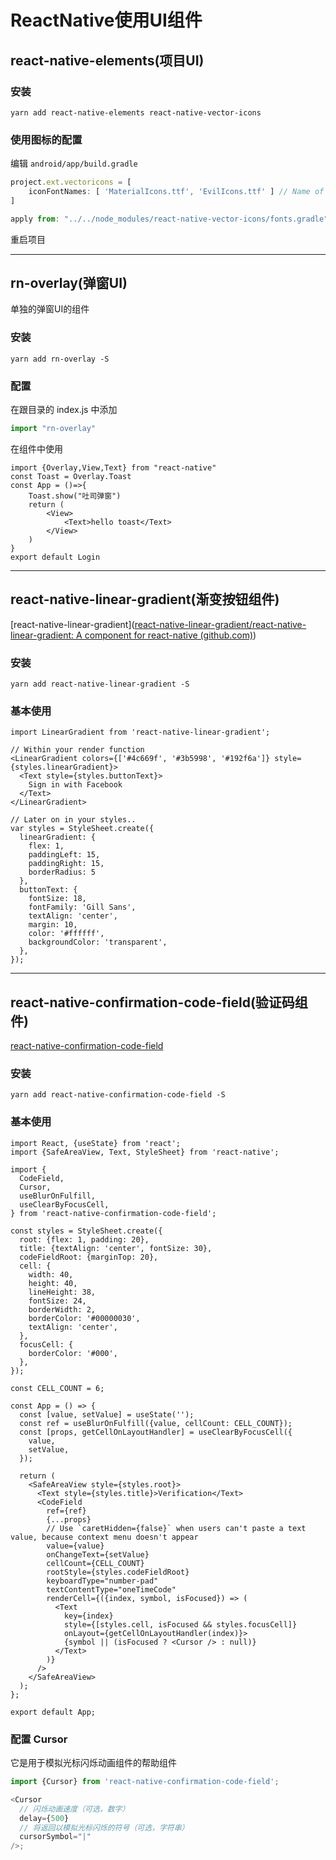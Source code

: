 # ReactNative使用UI组件

## react-native-elements(项目UI)

### 安装

```shell
yarn add react-native-elements react-native-vector-icons
```

### 使用图标的配置

编辑  `android/app/build.gradle` 

```js
project.ext.vectoricons = [
    iconFontNames: [ 'MaterialIcons.ttf', 'EvilIcons.ttf' ] // Name of the font files you want to copy
]

apply from: "../../node_modules/react-native-vector-icons/fonts.gradle"
```

重启项目

---

## rn-overlay(弹窗UI)

单独的弹窗UI的组件

### 安装

```shell
yarn add rn-overlay -S
```

### 配置

在跟目录的 index.js 中添加

```js
import "rn-overlay"
```

在组件中使用

```react
import {Overlay,View,Text} from "react-native"
const Toast = Overlay.Toast
const App = ()=>{
    Toast.show("吐司弹窗")
	return (
    	<View>
        	<Text>hello toast</Text>
        </View>
    )
}
export default Login
```

---

## react-native-linear-gradient(渐变按钮组件)

[react-native-linear-gradient]([react-native-linear-gradient/react-native-linear-gradient: A  component for react-native (github.com)](https://github.com/react-native-linear-gradient/react-native-linear-gradient))

### 安装

```shell
yarn add react-native-linear-gradient -S
```

### 基本使用

```react
import LinearGradient from 'react-native-linear-gradient';

// Within your render function
<LinearGradient colors={['#4c669f', '#3b5998', '#192f6a']} style={styles.linearGradient}>
  <Text style={styles.buttonText}>
    Sign in with Facebook
  </Text>
</LinearGradient>

// Later on in your styles..
var styles = StyleSheet.create({
  linearGradient: {
    flex: 1,
    paddingLeft: 15,
    paddingRight: 15,
    borderRadius: 5
  },
  buttonText: {
    fontSize: 18,
    fontFamily: 'Gill Sans',
    textAlign: 'center',
    margin: 10,
    color: '#ffffff',
    backgroundColor: 'transparent',
  },
});
```

---

## react-native-confirmation-code-field(验证码组件)

[react-native-confirmation-code-field](https://github.com/retyui/react-native-confirmation-code-field)

### 安装

```shell
yarn add react-native-confirmation-code-field -S
```

### 基本使用

```react
import React, {useState} from 'react';
import {SafeAreaView, Text, StyleSheet} from 'react-native';

import {
  CodeField,
  Cursor,
  useBlurOnFulfill,
  useClearByFocusCell,
} from 'react-native-confirmation-code-field';

const styles = StyleSheet.create({
  root: {flex: 1, padding: 20},
  title: {textAlign: 'center', fontSize: 30},
  codeFieldRoot: {marginTop: 20},
  cell: {
    width: 40,
    height: 40,
    lineHeight: 38,
    fontSize: 24,
    borderWidth: 2,
    borderColor: '#00000030',
    textAlign: 'center',
  },
  focusCell: {
    borderColor: '#000',
  },
});

const CELL_COUNT = 6;

const App = () => {
  const [value, setValue] = useState('');
  const ref = useBlurOnFulfill({value, cellCount: CELL_COUNT});
  const [props, getCellOnLayoutHandler] = useClearByFocusCell({
    value,
    setValue,
  });

  return (
    <SafeAreaView style={styles.root}>
      <Text style={styles.title}>Verification</Text>
      <CodeField
        ref={ref}
        {...props}
        // Use `caretHidden={false}` when users can't paste a text value, because context menu doesn't appear
        value={value}
        onChangeText={setValue}
        cellCount={CELL_COUNT}
        rootStyle={styles.codeFieldRoot}
        keyboardType="number-pad"
        textContentType="oneTimeCode"
        renderCell={({index, symbol, isFocused}) => (
          <Text
            key={index}
            style={[styles.cell, isFocused && styles.focusCell]}
            onLayout={getCellOnLayoutHandler(index)}>
            {symbol || (isFocused ? <Cursor /> : null)}
          </Text>
        )}
      />
    </SafeAreaView>
  );
};

export default App;
```

### 配置 Cursor 

它是用于模拟光标闪烁动画组件的帮助组件

```js
import {Cursor} from 'react-native-confirmation-code-field';

<Cursor
  // 闪烁动画速度（可选，数字）
  delay={500}
  // 将返回以模拟光标闪烁的符号（可选，字符串）
  cursorSymbol="|"
/>;
```

